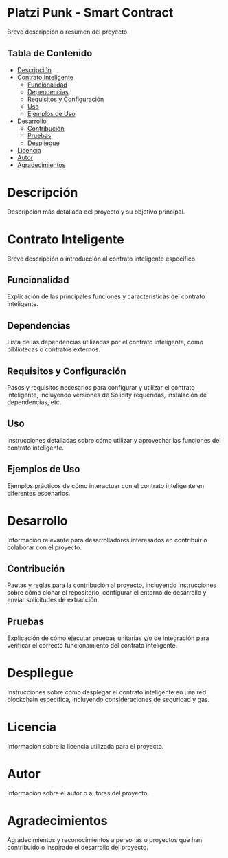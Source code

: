 # Platzi Punk - Smart Contract

Breve descripción o resumen del proyecto.

## Tabla de Contenido

- [Descripción](#descripción)
- [Contrato Inteligente](#contrato-inteligente)
  - [Funcionalidad](#funcionalidad)
  - [Dependencias](#dependencias)
  - [Requisitos y Configuración](#requisitos-y-configuración)
  - [Uso](#uso)
  - [Ejemplos de Uso](#ejemplos-de-uso)
- [Desarrollo](#desarrollo)
  - [Contribución](#contribución)
  - [Pruebas](#pruebas)
  - [Despliegue](#despliegue)
- [Licencia](#licencia)
- [Autor](#autor)
- [Agradecimientos](#agradecimientos)


# Descripción
Descripción más detallada del proyecto y su objetivo principal.

# Contrato Inteligente
Breve descripción o introducción al contrato inteligente específico.

## Funcionalidad
Explicación de las principales funciones y características del contrato inteligente.

## Dependencias
Lista de las dependencias utilizadas por el contrato inteligente, como bibliotecas o contratos externos.

## Requisitos y Configuración
Pasos y requisitos necesarios para configurar y utilizar el contrato inteligente, incluyendo versiones de Solidity requeridas, instalación de dependencias, etc.

## Uso
Instrucciones detalladas sobre cómo utilizar y aprovechar las funciones del contrato inteligente.

## Ejemplos de Uso
Ejemplos prácticos de cómo interactuar con el contrato inteligente en diferentes escenarios.

# Desarrollo
Información relevante para desarrolladores interesados en contribuir o colaborar con el proyecto.

## Contribución
Pautas y reglas para la contribución al proyecto, incluyendo instrucciones sobre cómo clonar el repositorio, configurar el entorno de desarrollo y enviar solicitudes de extracción.

## Pruebas
Explicación de cómo ejecutar pruebas unitarias y/o de integración para verificar el correcto funcionamiento del contrato inteligente.

# Despliegue
Instrucciones sobre cómo desplegar el contrato inteligente en una red blockchain específica, incluyendo consideraciones de seguridad y gas.

# Licencia
Información sobre la licencia utilizada para el proyecto.

# Autor
Información sobre el autor o autores del proyecto.

# Agradecimientos
Agradecimientos y reconocimientos a personas o proyectos que han contribuido o inspirado el desarrollo del proyecto.